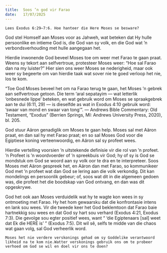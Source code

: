 ```yaml
---
title:  Soos ’n god vir Farao
date:   17/07/2025
---
```


`Lees Exodus 6:29–7:6. Hoe hanteer die Here Moses se besware?`

God stel Homself aan Moses voor as Jahweh, wat beteken dat Hy hulle persoonlike en intieme God is, die God van sy volk, en die God wat ’n verbondsverhouding met hulle aangegaan het.

Hierdie inwonende God beveel Moses toe om weer met Farao te gaan praat. Weens sy tekort aan selfvertroue, protesteer Moses weer: “Hoe sal Farao dan na my luister?” Hier sien ons weer Moses se nederigheid, maar ook weer sy begeerte om van hierdie taak wat sover nie te goed verloop het nie, los te kom.

“Toe God Moses beveel het om na Farao terug te gaan, het Moses ’n gebrek aan selfvertroue getoon. Die term ‘aral sepatayim — wat letterlik ‘onbesnede lippe’ beteken, en wat gebruik word om Moses se spraakgebrek aan te dui (6:11, 29) — is dieselfde as wat in Exodus 4:10 gebruik word: ‘swaar van mond en swaar van tong’”. — Andrews Bible Commentary: Old Testament, “Exodus” (Berrien Springs, MI: Andrews University Press, 2020), bl. 205.

God stuur Aäron genadiglik om Moses te gaan help. Moses sal met Aäron praat, en dan sal hy met Farao praat; en so sal Moses God voor die Egiptiese koning verteenwoordig, en Aäron sal sy profeet wees.

Hierdie vertelling voorsien ’n uitstekende definisie vir die rol van ’n profeet.  ’n Profeet is ’n woordvoerder of ’n spreekbuis vir God; hy of sy is God se mondstuk om God se woord aan sy volk oor te dra en te interpreteer.  Soos Moses met Aäron gespreek het, en Aäron dan met Farao, so kommunikeer God met ’n profeet wat dan God se lering aan die volk verkondig. Dit kan mondelings en persoonlik gebeur; of, soos wat dit in die algemeen gedoen was, die profeet het die boodskap van God ontvang, en dan was dit opgeskrywe.

God het ook aan Moses verduidelik wat hy te wagte kon wees in sy ontmoeting met Farao. Hy het hom gewaarsku dat die konfrontasie intens en lank sou wees.  Vir die tweede keer het God beklemtoon dat Farao baie hartnekkig sou wees en dat God sy hart sou verhard (Exodus 4:21, Exodus 7:3). Die gevolge sou egter positief wees, want “ ‘die Egiptenaars [sal] weet dat Ek die HERE is’ ” (Exodus 7:5). Dit wil sê, selfs te midde van die chaos wat gaan volg, sal God verheerlik word.

`Moses het nie verdere verskonings gehad om sy Goddelike verantwoord likheid na te kom nie.Watter verskonings gebruik ons om te probeer verhoed om God se wil en doel vir ons te doen?`
